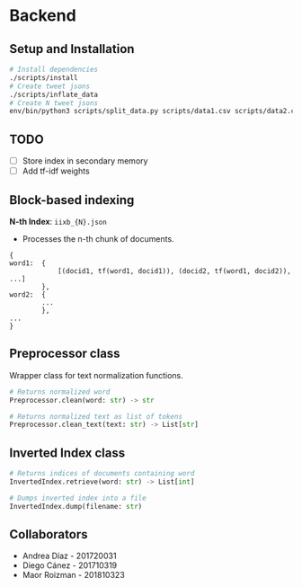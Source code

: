 # Backend

## Setup and Installation

```bash
# Install dependencies
./scripts/install
# Create tweet jsons
./scripts/inflate_data
# Create N tweet jsons
env/bin/python3 scripts/split_data.py scripts/data1.csv scripts/data2.csv --maxn N
```

## TODO
- [ ] Store index in secondary memory
- [ ] Add tf-idf weights

## Block-based indexing

**N-th Index**: `iixb_{N}.json`
- Processes the n-th chunk of documents.

```
{
word1:  {
            [(docid1, tf(word1, docid1)), (docid2, tf(word1, docid2)), ...]
        },
word2:  {
        ...
        },
...
}
```

## Preprocessor class

Wrapper class for text normalization functions.

```python
# Returns normalized word
Preprocessor.clean(word: str) -> str
```

```python
# Returns normalized text as list of tokens
Preprocessor.clean_text(text: str) -> List[str]
```

## Inverted Index class

```python
# Returns indices of documents containing word
InvertedIndex.retrieve(word: str) -> List[int]
```

```python
# Dumps inverted index into a file
InvertedIndex.dump(filename: str)
```


## Collaborators

- Andrea Díaz - 201720031
- Diego Cánez - 201710319
- Maor Roizman - 201810323
